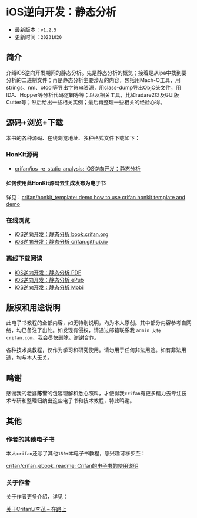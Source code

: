 # iOS逆向开发：静态分析

* 最新版本：`v1.2.5`
* 更新时间：`20231020`

## 简介

介绍iOS逆向开发期间的静态分析。先是静态分析的概览；接着是从ipa中找到要分析的二进制文件；再是静态分析主要涉及的内容，包括用Mach-O工具，用strings、nm、otool等导出字符串资源，用class-dump导出ObjC头文件，用IDA、Hopper等分析代码逻辑等等；以及相关工具，比如radare2以及GUI版Cutter等；然后给出一些相关实例；最后再整理一些相关的经验心得。

## 源码+浏览+下载

本书的各种源码、在线浏览地址、多种格式文件下载如下：

### HonKit源码

* [crifan/ios_re_static_analysis: iOS逆向开发：静态分析](https://github.com/crifan/ios_re_static_analysis)

#### 如何使用此HonKit源码去生成发布为电子书

详见：[crifan/honkit_template: demo how to use crifan honkit template and demo](https://github.com/crifan/honkit_template)

### 在线浏览

* [iOS逆向开发：静态分析 book.crifan.org](https://book.crifan.org/books/ios_re_static_analysis/website/)
* [iOS逆向开发：静态分析 crifan.github.io](https://crifan.github.io/ios_re_static_analysis/website/)

### 离线下载阅读

* [iOS逆向开发：静态分析 PDF](https://book.crifan.org/books/ios_re_static_analysis/pdf/ios_re_static_analysis.pdf)
* [iOS逆向开发：静态分析 ePub](https://book.crifan.org/books/ios_re_static_analysis/epub/ios_re_static_analysis.epub)
* [iOS逆向开发：静态分析 Mobi](https://book.crifan.org/books/ios_re_static_analysis/mobi/ios_re_static_analysis.mobi)

## 版权和用途说明

此电子书教程的全部内容，如无特别说明，均为本人原创。其中部分内容参考自网络，均已备注了出处。如发现有侵权，请通过邮箱联系我 `admin 艾特 crifan.com`，我会尽快删除。谢谢合作。

各种技术类教程，仅作为学习和研究使用。请勿用于任何非法用途。如有非法用途，均与本人无关。

## 鸣谢

感谢我的老婆**陈雪**的包容理解和悉心照料，才使得我`crifan`有更多精力去专注技术专研和整理归纳出这些电子书和技术教程，特此鸣谢。

## 其他

### 作者的其他电子书

本人`crifan`还写了其他`150+`本电子书教程，感兴趣可移步至：

[crifan/crifan_ebook_readme: Crifan的电子书的使用说明](https://github.com/crifan/crifan_ebook_readme)

### 关于作者

关于作者更多介绍，详见：

[关于CrifanLi李茂 – 在路上](https://www.crifan.org/about/)
